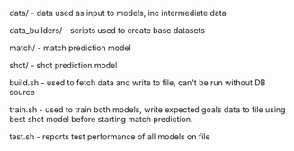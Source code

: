 data/           - data used as input to models, inc intermediate data

data_builders/  - scripts used to create base datasets

match/          - match prediction model

shot/           - shot prediction model

build.sh - used to fetch data and write to file, can't be run without DB source

train.sh - used to train both models, write expected goals data to file using best shot model
before starting match prediction.

test.sh - reports test performance of all models on file
